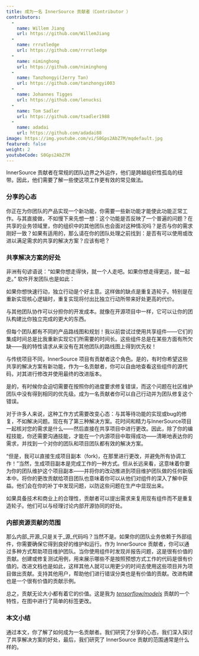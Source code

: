 ```yaml
---
title: 成为一名 InnerSource 贡献者（Contributor ）
contributors:
  - 
    name: Willem Jiang
    url: https://github.com/WillemJiang
  - 
    name: rrrutledge
    url: https://github.com/rrrutledge
  - 
    name: niminghong
    url: https://github.com/niminghong
  - 
    name: Tanzhongyi(Jerry Tan)
    url: https://github.com/tanzhongyi003
  - 
    name: Johannes Tigges
    url: https://github.com/lenucksi
  - 
    name: Tom Sadler
    url: https://github.com/tsadler1988
  - 
    name: adadai
    url: https://github.com/adadai88
image: https://img.youtube.com/vi/S0Gps2AbZ7M/mqdefault.jpg
featured: false
weight: 2
youtubeCode: S0Gps2AbZ7M
---
```


<div class="paragraph">
<p>InnerSource 贡献者在常规的团队边界之外运作，他们是跨越组织性孤岛的纽带。因此，他们需要了解一些使这项工作更有效的常见做法。</p>
</div>
<div class="sect2">
<h3 id="_分享的心态">分享的心态</h3>
<div class="paragraph">
<p>你正在为你团队的产品实现一个新功能，你需要一些新功能才能使此功能正常工作。与其直接做，不如慢下来先想一想：这个功能是否反映了一个普遍的问题？在共享的业务领域里，你的组织中的其他团队也会面对这种情况吗？是否与你的需求刚好一致？如果有适用的，那么请在你的团队处理之前找到：是否有可以使用或改进以满足需求的共享的解决方案？应该有吧？</p>
</div>
</div>
<div class="sect2">
<h3 id="_共享解决方案的好处">共享解决方案的好处</h3>
<div class="paragraph">
<p>非洲有句谚语说：“如果你想走得快，就一个人走吧。如果你想走得更远，就一起走。” 软件开发团队也是如此：</p>
</div>
<div class="paragraph">
<p>如果你想快速行动，独立行动是个好主意。这样做的缺点是重复造轮子。特别是在重新实现核心逻辑时，重复实现将付出比独立行动所带来好处更高的代价。</p>
</div>
<div class="paragraph">
<p>与其他团队协作可以分担你的开发成本。就像在开源项目中一样，它可以让你的团队构建比你独立完成的更大的东西。</p>
</div>
<div class="paragraph">
<p>但每个团队都有不同的产品路线图和规划！我以前尝试过使用共享组件——它们的集成时间总是比我重新实现它们所需要的时间长。这些组件总是在某些方面有所欠缺——我的特性请求从来没有在其他团队的路线图上得到优先权！</p>
</div>
<div class="paragraph">
<p>与传统项目不同，InnerSource 项目有贡献者这个角色。是的，有时你希望这些共享的解决方案有新功能，作为一名贡献者，你可以自由地查看这些组件的源代码，对其进行修改并使用最终的改进版本。</p>
</div>
<div class="paragraph">
<p>是的，有时候你会迫切需要在按照你的进度要求修复错误，而这个问题在社区维护团队中没有得到相同的优先级。成为一名贡献者你可以自己行动并为团队修复这个错误。</p>
</div>
<div class="paragraph">
<p>对于许多人来说，这种工作方式需要改变心态：与其等待功能的实现或bug的修复，不如解决问题。现在有了第三种解决方案。花时间和精力与InnerSource项目一起核对您的需求是什么——然后直接在共享项目中进行更改。因此，除了你的编程技能，你还需要沟通技能，才能在一个内源项目中取得成功——清晰地表达你的需求，并找到一个对你的团队和项目团队都有效的解决方案。</p>
</div>
<div class="paragraph">
<p>“但是，我可以直接生成项目副本（fork)，在那里进行更改，并避免所有协调工作！”当然，生成项目副本是完成工作的一种方式。但从长远来看，这意味着你要为你的团队维护这个项目副本——并将你的改动推进到项目维护团队做的任何新版本中。将你的更改贡献给项目团队也意味着你可以从他们对组件的深入了解中获益。他们会在你的补丁中发现问题，以防这些问题在生产中显现出来。</p>
</div>
<div class="paragraph">
<p>如果具备技术和商业上的合理性，贡献者可以提出需求来复用现有组件而不是重复造轮子。他们可以与经理讨论内部开源协同的好处。</p>
</div>
</div>
<div class="sect2">
<h3 id="_内部资源贡献的范围">内部资源贡献的范围</h3>
<div class="paragraph">
<p>那么内部_开源_只是关于_源_代码吗？当然不是。如果你的团队业务依赖于外部组件，你需要确保它得到良好的维护和运行。作为 InnerSource 贡献者，你可以通过多种方式帮助项目维护团队。当你使用组件时发现并报告问题，这是很有价值的贡献。创建或修复测试用例，用来展示哪些不是按照预想方式工作的代码是很有价值的。改进文档也是如此，这样其他人就可以用更少的时间去使用这些项目并为项目做出贡献。支持其他用户，帮助他们进行错误分类也是有价值的贡献。改进构建也是一个很有价值的贡献示例。</p>
</div>
<div class="paragraph">
<p>总之，贡献无论大小都有着它的价值。这是我为 <a href="https://github.com/tensorflow/models/pull/4784"><em>tensorflow/models</em></a> 贡献的一个特性，在图中进行了简单的标签更改。</p>
</div>
</div>
<div class="sect2">
<h3 id="_本文小结">本文小结</h3>
<div class="paragraph">
<p>通过本文，你了解了如何成为一名贡献者。我们研究了分享的心态，我们深入探讨了共享解决方案的好处，最后，我们研究了 InnerSource 贡献的范围通常是什么样的。</p>
</div>
</div>
<!--- This file autogenerated from https://github.com/InnerSourceCommons/InnerSourceLearningPath/blob/main/scripts -->